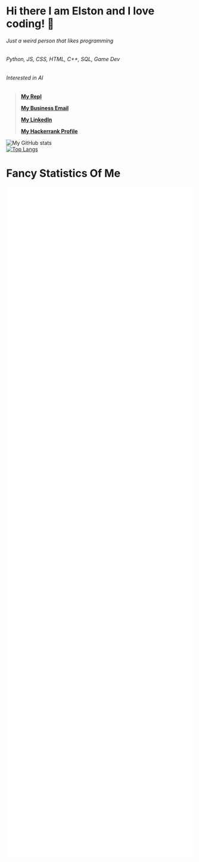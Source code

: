 # Hi there I am Elston and I love coding! 👋
###### Just a weird person that likes programming
###### Python, JS, CSS, HTML, C++, SQL, Game Dev
###### Interested in AI

> **[My Repl](https://repl.it/@elston1703)**
> 
> **[My Business Email](elstuhnofficial@gmail.com)**
> 
> **[My LinkedIn](https://www.linkedin.com/in/elston-tan-59a7881ba/)**
> 
> **[My Hackerrank Profile](https://www.hackerrank.com/Brown_Lightning?hr_r=1)**

![My GitHub stats](https://github-readme-stats.vercel.app/api?username=Elstuhn&show_icons=true&theme=highcontrast)
<br>
[![Top Langs](https://github-readme-stats.vercel.app/api/top-langs/?username=Elstuhn&layout=compact)](https://github.com/Elstuhn/github-readme-stats)
<br>
# Fancy Statistics Of Me
![Metrics](https://github.com/Elstuhn/Elstuhn/blob/master/github-metrics.svg)
![Habits](https://github.com/Elstuhn/Elstuhn/blob/master/metrics.plugin.habits.svg)
![Achievements](https://github.com/Elstuhn/Elstuhn/blob/master/metrics.plugin.achievements.svg)
![Activity](https://github.com/Elstuhn/Elstuhn/blob/master/metrics.plugin.activity.svg)



